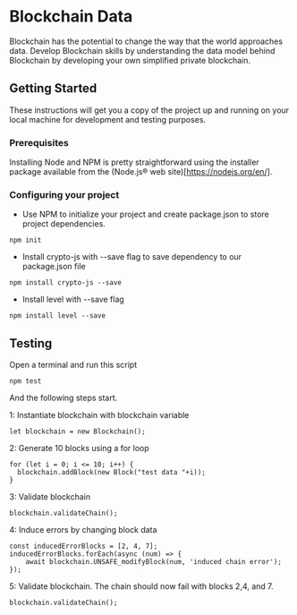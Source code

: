 # Blockchain Data

Blockchain has the potential to change the way that the world approaches data. Develop Blockchain skills by understanding the data model behind Blockchain by developing your own simplified private blockchain.

## Getting Started

These instructions will get you a copy of the project up and running on your local machine for development and testing purposes.

### Prerequisites

Installing Node and NPM is pretty straightforward using the installer package available from the (Node.js® web site)[https://nodejs.org/en/].

### Configuring your project

- Use NPM to initialize your project and create package.json to store project dependencies.
```
npm init
```
- Install crypto-js with --save flag to save dependency to our package.json file
```
npm install crypto-js --save
```
- Install level with --save flag
```
npm install level --save
```

## Testing

Open a terminal and run this script
```
npm test
```

And the following steps start.

1: Instantiate blockchain with blockchain variable
```
let blockchain = new Blockchain();
```

2: Generate 10 blocks using a for loop
```
for (let i = 0; i <= 10; i++) {
  blockchain.addBlock(new Block("test data "+i));
}
```

3: Validate blockchain
```
blockchain.validateChain();
```

4: Induce errors by changing block data
```
const inducedErrorBlocks = [2, 4, 7];
inducedErrorBlocks.forEach(async (num) => {
    await blockchain.UNSAFE_modifyBlock(num, 'induced chain error');
});
```

5: Validate blockchain. The chain should now fail with blocks 2,4, and 7.
```
blockchain.validateChain();
```
